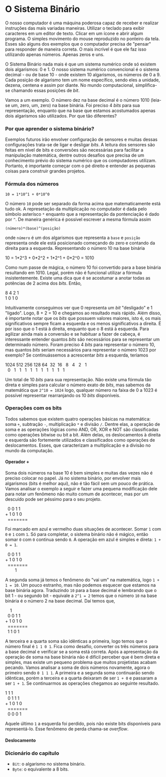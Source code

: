 # O Sistema Binário

O nosso computador é uma máquina poderosa capaz de receber e realizar instruções das mais variadas maneiras. Utilizar o teclado para exibir caracteres em um editor de texto. Clicar em um ícone e abrir algum programa. O simples movimento do mouse reproduzido no ponteiro da tela. Esses são alguns dos exemplos que o computador precisa de "pensar" para responder de maneira correta. O mais incrível é que ele faz isso utilizando apenas números. Apenas zeros e uns.

O Sistema Binário nada mais é que um sistema numérico onde só existem dois algarismos: 0 e 1. O nosso sistema numérico convencional é o sistema decimal - ou de base 10 - onde existem 10 algarismos, os números de 0 a 9. Cada posição de algarismo tem um nome específico, sendo eles a unidade, dezena, centena e assim por diante. No mundo computacional, simplifica-se chamando essas posições de *bit*.

Vamos a um exemplo. O número dez na base decimal é o número 1010 (leia-se um, zero, um, zero) na base binária. Foi preciso 4 *bits* para sua representação, enquanto que na base que estamos acostumados apenas dois algarismos são utilizados. Por que tão diferentes?

<h3 id="porque">Por que aprender o sistema binário?</h3>

Exemplos futuros irão envolver configuração de sensores e muitas dessas configurações trata-se de ligar e desligar *bits*. A leitura dos sensores são feitas em nível de bits e conversões são necessárias para facilitar a manipulação matemática, dentre outros desafios que precisa de um conhecimento prévio do sistema numérico que os computadores utilizam. Portanto, é importante começar com o pé direito e entender as pequenas coisas para construir grandes projetos.

<h3 id="formula">Fórmula dos números</h3>

```
10 = 1*10^1 + 0*10^0
```

O número `10` pode ser separado da forma acima que matematicamente está tudo ok. A represetação da multiplicação no computador é dada pelo símbolo asterísco `*` enquanto que a representação da pontenciação é dado por `^`. De maneira genérica é possível escrever a mesma fórmula assim

```
(número)*(base)^(posição)
```

onde `número` é um dos algarismos que representa a `base` e `posição` representa onde ele está posicionado começando do zero e contando da direita para a esquerda. Representando o número 10 na base binária

<div class="code-scope">
	10 = <span class="high-number">1</span>*2^3 + <span class="high-number">0</span>*2^2 + <span class="high-number">1</span>*2^1 + <span class="high-number">0</span>*2^0 = <span class="high-number">1010</span> 
</div>

Como num passe de mágica, o número 10 foi convertido para a base binária resultando em 1010. Legal, porém não é funcional utilizar a fórmula insistentemente. Existe uma dica que é se acostumar a anotar todas as potências de 2 acima dos *bits*. Então,

<div class="code-scope">
	<span class="">
		8	4	2	1
	</span><br/>
	<span class="high-number">
		1	0	1	0
	</span><br/>
</div>

Intuitivamente conseguimos ver que 0 representa um *bit* "desligado" e 1 "ligado". Logo, 8 + 2 = 10 e chegamos ao resultado mais rápido. Além disso, é importante notar que os *bits* que possuem valores maiores, isto é, os mais significativos sempre ficam a esquerda e os menos significativos a direita. É por isso que o 1 está à direita, enquanto que o 8 está à esquerda. Para agilizar ainda mais a conversão e se habituar a fazer de cabeça, é interessante entender quantos *bits* são necessários para se representar um determinado número. Foram preciso 4 *bits* para representar o número 10, mas quantos *bits* seriam necessários para representar o número 1023 por exemplo? Se continuássemos a acrescentar *bits* a esquerda, teríamos

<div class="code-scope">
	<span class="">
		1024&nbsp;512&nbsp;256&nbsp;128&nbsp;64&nbsp;&nbsp;32&nbsp;&nbsp;16&nbsp;&nbsp;&nbsp;8&nbsp;&nbsp;&nbsp;4&nbsp;&nbsp;&nbsp;2&nbsp;&nbsp;&nbsp;1
	</span><br/>
	<span class="high-number">
		&nbsp;&nbsp;0&nbsp;&nbsp;&nbsp;1&nbsp;&nbsp;&nbsp;1&nbsp;&nbsp;&nbsp;1&nbsp;&nbsp;&nbsp;1&nbsp;&nbsp;&nbsp;1&nbsp;&nbsp;&nbsp;1&nbsp;&nbsp;&nbsp;1&nbsp;&nbsp;&nbsp;1&nbsp;&nbsp;&nbsp;1&nbsp;&nbsp;&nbsp;1
	</span><br/>
</div>

Um total de 10 *bits* para sua representação. Não existe uma fórmula tão direta e simples para calcular o número exato de *bits*, mas sabemos da matemática que `2^10 = 1024` logo, qualquer número na faixa de 0 a 1023 é possível representar rearranjando os 10 *bits* disponíveis.

<h3 id="operacoes">Operações com os bits</h3>

Todos sabemos que existem quatro operações básicas na matemática: soma `+`, subtração `-`, multiplicação `*` e divisão `/`. Dentre elas, a operação de soma e as operações lógicas como AND, OR, XOR e NOT são classificadas como operações bitwise ou bit a bit. Além delas, os deslocamentos à direita e esquerda são fortemente utilizados e classificados como operações de deslocamentos. Esses, que caracterizam a multiplicação e a divisão no mundo da computação.

<h4 id="adicao">Operador +</h4>

Soma dois números na base 10 é bem simples e muitas das vezes não é preciso colocar no papel. Já no sistema binário, por envolver mais algarismos (bits é melhor aqui), não é tão fácil sem um pouco de prática. Vamos analisar o exemplo a seguir e fazer uma pequena modificação dele para notar um fenômeno não muito comum de acontecer, mas por um descuido pode ser péssimo para o seu projeto.

<div class="code-scope">
		&nbsp;&nbsp;0 0	<span class="red-content">1</span> <span class="blue-content">1</span><br/>
		+&nbsp;1 0 <span class="red-content">1</span> <span class="blue-content">0</span><br/>
		&nbsp;&nbsp;=======<br/>
</div>

Foi marcado em <span class="blue-content">azul</span> e <span class="red-content">vermelho</span> duas situações de acontecer. Somar `1` com `0` e `1` com `1`. Só para completar, o sistema binário não é mágico, então somar `0` com `0` continua sendo `0`. A operação em <span class="blue-content">azul</span> é simples e direta: `1 + 0 = 1`.

<div class="code-scope">
		&nbsp;&nbsp;0 0	<span class="red-content">1</span> <span class="blue-content">1</span><br/>
		+&nbsp;1 0 <span class="red-content">1</span> <span class="blue-content">0</span><br/>
		&nbsp;&nbsp;=======<br/>
		&nbsp;&nbsp;&nbsp;&nbsp;&nbsp;&nbsp;&nbsp;&nbsp;1
</div>

A segunda soma já temos o fenômeno do "vai um" na matemática, logo `1 + 1 = 10`. Um pouco estranho, mas não podemos esquecer que estamos na base binária agora. Traduzindo `10` para a base decimal e lembrando que o bit 1 - ou segundo bit - equivale a `2^1 = 2` temos que o número `10` na base binária é o número 2 na base decimal. Daí temos que,

<div class="code-scope">
		&nbsp;&nbsp;&nbsp;&nbsp;1<br/>
		&nbsp;&nbsp;0 0	<span class="red-content">1</span> <span class="blue-content">1</span><br/>
		+&nbsp;1 0 <span class="red-content">1</span> <span class="blue-content">0</span><br/>
		&nbsp;&nbsp;=======<br/>
		&nbsp;&nbsp;1 1 0 1
</div>

A terceira e a quarta soma são idênticas a primeira, logo temos que o número final é `1 1 0 1`. Fica como desafio, converter os três números para a base decimal e verificar se a soma está correta. Após a apresentação da operação de soma na base binária não é difícil perceber que é bem direta e simples, mas existe um pequeno problema que muitos projetistas acabam pecando. Vamos analisar a soma de dois números novamente, agora o primeiro sendo `0 1 1 1`. A primeira e a segunda soma continuarão sendo idênticas, porém a terceira e a quarta deixaram de ser `1 + 0` e passaram a ser `1 + 1`. Se continuarmos as operações chegamos ao seguinte resultado.

<div class="code-scope">
		1 <span class="red-content">1</span> <span class="red-content">1</span><br/>
		&nbsp;&nbsp;0 <span class="red-content">1</span>	<span class="red-content">1</span> <span class="blue-content">1</span><br/>
		+&nbsp;<span class="red-content">1</span> 0 <span class="red-content">1</span> <span class="blue-content">0</span><br/>
		&nbsp;&nbsp;=======<br/>
		&nbsp;&nbsp;0 0 0 1
</div>

Aquele último `1` a esquerda foi perdido, pois não existe bits disponíveis para representá-lo. Esse fenômeno de perda chama-se *overflow*.

<h4 id="deslocamento">Deslocamento</h4>


<h3 id="dicionario">Dicionário do capítulo</h3>

* `Bit`: o algarismo no sistema binário.
* `Byte`: o equivalente a 8 bits.